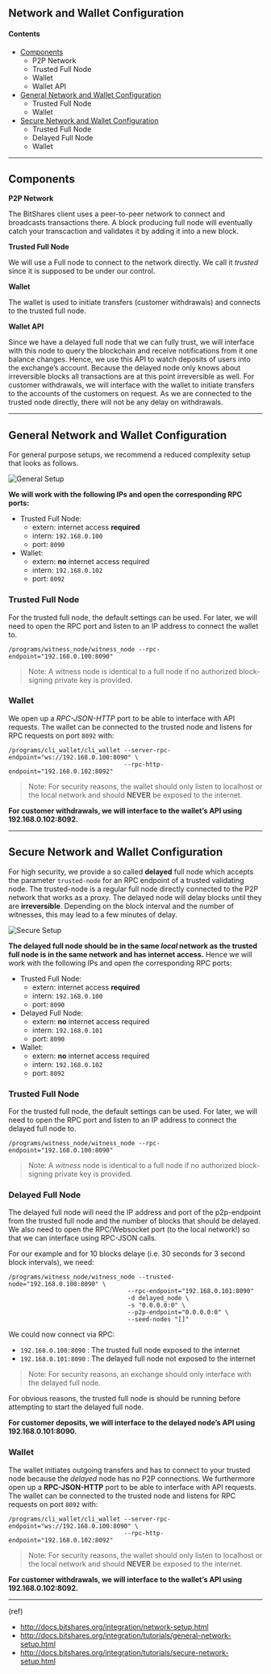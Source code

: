 
## Network and Wallet Configuration

#### Contents

- [Components](#components)
   - P2P Network
   - Trusted Full Node
   - Wallet
   - Wallet API
- [General Network and Wallet Configuration](#general-network-and-wallet-configuration)
   - Trusted Full Node
   - Wallet 
- [Secure Network and Wallet Configuration](#secure-network-and-wallet-configuration)
   - Trusted Full Node
   - Delayed Full Node
   - Wallet

***

## Components
 
**P2P Network**

The BitShares client uses a peer-to-peer network to connect and broadcasts transactions there. A block producing full node will eventually catch your transcaction and validates it by adding it into a new block.

**Trusted Full Node**

We will use a Full node to connect to the network directly. We call it _trusted_ since it is supposed to be under our control.

**Wallet**

The wallet is used to initiate transfers (customer withdrawals) and connects to the trusted full node.

**Wallet API**

Since we have a delayed full node that we can fully trust, we will interface with this node to query the blockchain and receive notifications from it one balance changes. Hence, we use this API to watch deposits of users into the exchange’s account. Because the delayed node only knows about irreversible blocks all transactions are at this point irreversible as well. For customer withdrawals, we will interface with the wallet to initiate transfers to the accounts of the customers on request. As we are connected to the trusted node directly, there will not be any delay on withdrawals.

****

## General Network and Wallet Configuration
For general purpose setups, we recommend a reduced complexity setup that looks as follows.

![General Setup](https://github.com/cedar-book/btsdoc-portal/blob/master/source/general-setup.png)

**We will work with the following IPs and open the corresponding RPC ports:**

   - Trusted Full Node:
      - extern: internet access **required**
      - intern: `192.168.0.100`
      - port: `8090`
   - Wallet:
      - extern: **no** internet access required
      - intern: `192.168.0.102`
      - port: `8092`

### Trusted Full Node
For the trusted full node, the default settings can be used. For later, we will need to open the RPC port and listen to an IP address to connect the wallet to.

    /programs/witness_node/witness_node --rpc-endpoint="192.168.0.100:8090"

> Note: A witness node is identical to a full node if no authorized block-signing private key is provided.

### Wallet
We open up a _RPC-JSON-HTTP_ port to be able to interface with API requests. The wallet can be connected to the trusted node and listens for RPC requests on port `8092` with:

    /programs/cli_wallet/cli_wallet --server-rpc-endpoint="ws://192.168.0.100:8090" \
                                    --rpc-http-endpoint="192.168.0.102:8092"

> Note: For security reasons, the wallet should only listen to localhost or the local network and should **NEVER** be exposed to the internet.

**For customer withdrawals, we will interface to the wallet’s API using 192.168.0.102:8092.**


***

## Secure Network and Wallet Configuration
For high security, we provide a so called **delayed** full node which accepts the parameter `trusted-node` for an RPC endpoint of a trusted validating node. The trusted-node is a regular full node directly connected to the P2P network that works as a proxy. The delayed node will delay blocks until they are **irreversible**. Depending on the block interval and the number of witnesses, this may lead to a few minutes of delay.

![Secure Setup](https://github.com/cedar-book/btsdoc-portal/blob/master/source/secure-setup.png)

**The delayed full node should be in the same _local_ network as the trusted full node is in the same network and has internet access.** Hence we will work with the following IPs and open the corresponding RPC ports:

- Trusted Full Node:
   - extern: internet access **required**
   - intern: `192.168.0.100`
   - port: `8090`
- Delayed Full Node:
   - extern: **no** internet access required
   - intern: `192.168.0.101`
   - port: `8090`
- Wallet:
   - extern: **no** internet access required
   - intern: `192.168.0.102`
   - port: `8092`

### Trusted Full Node
For the trusted full node, the default settings can be used. For later, we will need to open the RPC port and listen to an IP address to connect the delayed full node to.

    /programs/witness_node/witness_node --rpc-endpoint="192.168.0.100:8090"
 
> Note: A _witness_ node is identical to a full node if no authorized block-signing private key is provided.

### Delayed Full Node
The delayed full node will need the IP address and port of the p2p-endpoint from the trusted full node and the number of blocks that should be delayed. We also need to open the RPC/Websocket port (to the local network!) so that we can interface using RPC-JSON calls.

For our example and for 10 blocks delaye (i.e. 30 seconds for 3 second block intervals), we need:

    /programs/witness_node/witness_node --trusted-node="192.168.0.100:8090" \
                                     --rpc-endpoint="192.168.0.101:8090"
                                     -d delayed_node \
                                     -s "0.0.0.0:0" \
                                     --p2p-endpoint="0.0.0.0:0" \
                                     --seed-nodes "[]"

We could now connect via RPC:

- `192.168.0.100:8090` : The trusted full node exposed to the internet
- `192.168.0.101:8090` : The delayed full node not exposed to the internet

> Note: For security reasons, an exchange should only interface with the delayed full node.

For obvious reasons, the trusted full node is should be running before attempting to start the delayed full node.

**For customer deposits, we will interface to the delayed node’s API using 192.168.0.101:8090.**

### Wallet
The wallet initiates outgoing transfers and has to connect to your trusted node because the _delayed_ node has no P2P connections. We furthermore open up a **RPC-JSON-HTTP** port to be able to interface with API requests. The wallet can be connected to the trusted node and listens for RPC requests on port `8092` with:

    /programs/cli_wallet/cli_wallet --server-rpc-endpoint="ws://192.168.0.100:8090" \
                                    --rpc-http-endpoint="192.168.0.102:8092"

> Note: For security reasons, the wallet should only listen to localhost or the local network and should **NEVER** be exposed to the internet.

**For customer withdrawals, we will interface to the wallet’s API using 192.168.0.102:8092.**


***

(ref)

- http://docs.bitshares.org/integration/network-setup.html
- http://docs.bitshares.org/integration/tutorials/general-network-setup.html
- http://docs.bitshares.org/integration/tutorials/secure-network-setup.html
